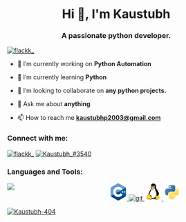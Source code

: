 <h1 align="center">Hi 👋, I'm Kaustubh</h1>
<h3 align="center">A passionate python developer.</h3>


<p align="left"> <a href="https://twitter.com/flackk_" target="blank"><img src="https://img.shields.io/twitter/follow/flackk_?logo=twitter&style=for-the-badge" alt="flackk_" /></a> </p>

- 🔭 I’m currently working on **Python Automation**

- 🌱 I’m currently learning **Python**

- 👯 I’m looking to collaborate on **any python projects.**

- 💬 Ask me about **anything**

- 📫 How to reach me **kaustubhp2003@gmail.com**

<h3 align="left">Connect with me:</h3>
<p align="left">
<a href="https://twitter.com/flackk_" target="blank"><img align="center" src="https://raw.githubusercontent.com/rahuldkjain/github-profile-readme-generator/master/src/images/icons/Social/twitter.svg" alt="flackk_" height="30" width="40" /></a>
<a href="https://discord.gg/Kaustubh_#3540" target="blank"><img align="center" src="https://raw.githubusercontent.com/rahuldkjain/github-profile-readme-generator/master/src/images/icons/Social/discord.svg" alt="Kaustubh_#3540" height="30" width="40" /></a>
</p>

<h3 align="left">Languages and Tools:</h3>
<p align="left"> <a href="https://www.w3schools.com/cpp/" target="_blank" rel="noreferrer"> <img src="https://raw.githubusercontent.com/devicons/devicon/master/icons/cplusplus/cplusplus-original.svg" alt="cplusplus" width="40" height="40"/> </a>  <a href="https://git-scm.com/" target="_blank" rel="noreferrer"> <img src="https://www.vectorlogo.zone/logos/git-scm/git-scm-icon.svg" alt="git" width="40" height="40"/> </a><a href="https://www.linux.org/" target="_blank" rel="noreferrer"> <img src="https://raw.githubusercontent.com/devicons/devicon/master/icons/linux/linux-original.svg" alt="linux" width="40" height="40"/><a href="https://www.python.org" target="_blank" rel="noreferrer"> <img src="https://raw.githubusercontent.com/devicons/devicon/master/icons/python/python-original.svg" alt="python" width="40" height="40"/> </a> <a 
</p>
<img align="left" width="47%" src="https://github-readme-stats.vercel.app/api?username=Kaustubh-404&show_icons=true&theme=synthwave">

<p align="left"> <a href="https://github.com/ryo-ma/github-profile-trophy"><img src="https://github-profile-trophy.vercel.app/?username=Kaustubh-404" alt="Kaustubh-404" /></a> </p>

<!-- <a href=#><img src="contributions.svg"></a> -->
